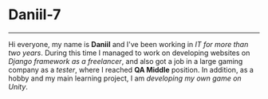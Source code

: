 # Daniil-7
--- 
Hi everyone, my name is <b>Daniil</b> and I've been working in *IT for more than two years*. During this time I managed to work on developing websites on *Django framework as a freelancer*, and also got a job in a large gaming company as a *tester*, where I reached <b>QA Middle</b> position. In addition, as a hobby and my main learning project, I am *developing my own game on Unity*.


